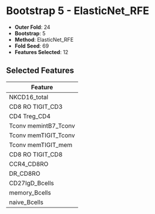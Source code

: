 # Bootstrap 5 - ElasticNet_RFE

- **Outer Fold**: 24
- **Bootstrap**: 5
- **Method**: ElasticNet_RFE
- **Fold Seed**: 69
- **Features Selected**: 12

## Selected Features

| Feature |
|---------|
| NKCD16_total |
| CD8 RO TIGIT_CD3 |
| CD4 Treg_CD4 |
| Tconv memintB7_Tconv |
| Tconv memTIGIT_Tconv |
| Tconv memTIGIT_mem |
| CD8 RO TIGIT_CD8 |
| CCR4_CD8RO |
| DR_CD8RO |
| CD27IgD_Bcells |
| memory_Bcells |
| naive_Bcells |
